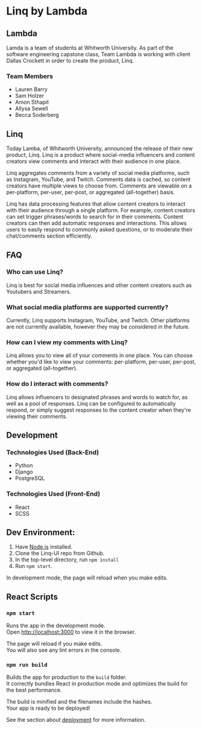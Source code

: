 # Linq by Lambda
## Lambda
Lamda is a team of students at Whitworth University. As part of the software engineering capstone class, Team Lambda is working with client Dallas Crockett in order to create the product, Linq. 

### Team Members
- Lauren Barry
- Sam Holzer
- Amon Sthapit
- Allysa Sewell
- Becca Soderberg

## Linq
Today Lamba, of Whitworth University, announced the release of their new product, Linq. Linq is a product where social-media influencers and content creators view comments and interact with their audience in one place. 

Linq aggregates comments from a variety of social media platforms, such as Instagram, YouTube, and Twitch. Comments data is cached, so content creators have multiple views to choose from. Comments are viewable on a per-platform, per-user, per-post, or aggregated (all-together) basis. 

Linq has data processing features that allow content creators to interact with their audience through a single platform. For example, content creators can set trigger phrases/words to search for in their comments. Content creators can then add automatic responses and interactions. This allows users to easily respond to commonly asked questions, or to moderate their chat/comments section efficiently.

## FAQ
### Who can use Linq?
Linq is best for social media influences and other content creators such as Youtubers and Streamers.

### What social media platforms are supported currently?
Currently, Linq supports Instagram, YouTube, and Twitch. Other platforms are not currently available, however they may be considered in the future. 

### How can I view my comments with Linq?
Linq allows you to view all of your comments in one place. You can choose whether you'd like to view your comments: per-platform, per-user, per-post, or aggregated (all-together). 

### How do I interact with comments?
Linq allows influencers to designated phrases and words to watch for, as well as a pool of responses. Linq can be configured to automatically respond, or simply suggest responses to the content creator when they're viewing their comments. 

## Development
### Technologies Used (Back-End)
- Python
- Django
- PostgreSQL

### Technologies Used (Front-End)
- React
- SCSS


## Dev Environment:

1. Have [Node.js](https://nodejs.org/en/) installed.
2. Clone the Linq-UI repo from Github.
3. In the top-level directory, run `npm install`
4. Run `npm start`.

In development mode, the page will reload when you make edits.

## React Scripts

### `npm start`

Runs the app in the development mode.<br />
Open [http://localhost:3000](http://localhost:3000) to view it in the browser.

The page will reload if you make edits.<br />
You will also see any lint errors in the console.

### `npm run build`

Builds the app for production to the `build` folder.<br />
It correctly bundles React in production mode and optimizes the build for the best performance.

The build is minified and the filenames include the hashes.<br />
Your app is ready to be deployed!

See the section about [deployment](https://facebook.github.io/create-react-app/docs/deployment) for more information.

